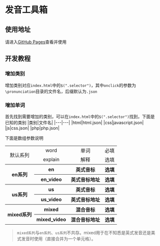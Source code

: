 # 发音工具箱

## 使用地址
请进入[GitHub Pages][GitHub Pages]查看并使用

## 开发教程
### 增加类别
增加类别对应`index.html`中的`$(".selector")`，其中`onclick`的参数为`\pronunciation`目录的文件名，后缀默认为`.json`

### 增加单词
首先找到需要增加的类别，可以在`index.html`中的`$(".selector")`找到，下面是已知的类别
|类别|文件名|
|---|---|
|html|html.json|
|css|javascript.json|
|js|css.json|
|php|php.json|

下面是数组参数说明
<table>
	<tbody style="text-align:center;">
	    <tr>
	        <td rowspan="2">默认系列</td>
	        <td>word</td>
	        <td>单词</td>
	        <td>必填</td>
	    </tr>
	    <tr>
	        <td>explain</td>
	        <td>解释</td>
	        <td>选填</td>
	    </tr>
	    <tr>
	        <th rowspan="2">en系列</th>
	        <th>en</th>
	        <th>英式音标</th>
	        <th>选填</th>
	    </tr>
	    <tr>
	        <th>en_video</th>
	        <th>英式音标地址</th>
	        <th>选填</th>
	    </tr>
	    <tr>
	        <th rowspan="2">us系列</th>
	        <th>us</th>
	        <th>英式音标</th>
	        <th>选填</th>
	    </tr>
	    <tr>
	        <th>us_video</th>
	        <th>英式音标地址</th>
	        <th>选填</th>
	    </tr>
	    <tr>
	        <th rowspan="2">mixed系列</th>
	        <th>mixed</th>
	        <th>混合音标</th>
	        <th>选填</th>
	    </tr>
	    <tr>
	        <th>mixed_video</th>
	        <th>混合音标地址</th>
	        <th>选填</th>
	    </tr>
    <tbody>
</table> 

> `mixed系列`与`en系列`、`us系列`不共存。mixed用于在不知悉是英式发音还是美式发音时使用（直接合并为一个单元格）。

[GitHub Pages]:https://kajweb.github.io/pronunciation-tools/